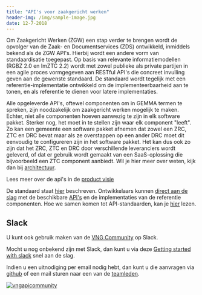 ```yaml
---
title: "API's voor zaakgericht werken"
header-img: /img/sample-image.jpg
date: 12-7-2018
---
```


Om Zaakgericht Werken (ZGW) een stap verder te brengen wordt de opvolger van de
Zaak- en Documentservices (ZDS) ontwikkeld, inmiddels bekend als de ZGW API's.
Hierbij wordt een andere vorm van standaardisatie toegepast. Op basis van
relevante informatiemodellen (RGBZ 2.0 en ImZTC 2.2) wordt met zowel publieke
als private partijen in een agile proces vormgegeven aan RESTful API's die
concreet invulling geven aan de gewenste standaard. De standaard wordt tegelijk
met een referentie-implementatie ontwikkeld om de implementeerbaarheid aan te
tonen, en als referentie te dienen voor latere implementaties.

Alle opgeleverde API's, oftewel componenten om in GEMMA termen te spreken, zijn noodzakelijk om zaakgericht werken mogelijk te maken.
Echter, niet alle componenten hoeven aanwezig te zijn in elk software pakket.
Sterker nog, het moet in te stellen zijn waar elk component "leeft". Zo kan een
gemeente een software pakket afnemen dat zowel een ZRC, ZTC en DRC bevat maar
als ze overstappen op een ander DRC moet dit eenvoudig te configureren zijn in
het software pakket. Het kan dus ook zo zijn dat het ZRC, ZTC en DRC door
verschillende leveranciers wordt geleverd, of dat er gebruik wordt gemaakt van
een SaaS-oplossing die bijvoorbeeld een ZTC component aanbiedt.
Wil je hier meer over weten, kijk dan bij [architectuur](architectuur/index).

Lees meer over de api's in de [product visie](./_content/productvisie/index.md)

De standaard staat [hier](standaard/standaard) beschreven. Ontwikkelaars kunnen
[direct aan de slag](ontwikkelaars/aan-de-slag) met de beschikbare
[API's](standaard/apis/index) en de implementaties van de referentie
componenten. Hoe we samen komen tot API-standaarden, kan je
[hier](community/bijdragen) lezen.

## Slack

U kunt ook gebruik maken van de [VNG Community][VNG Community]
op Slack.

Mocht u nog onbekend zijn met Slack, dan kunt u via deze
[Getting started with slack] snel aan de slag.

Indien u een uitnodiging per email nodig hebt, dan kunt u die aanvragen via
[github][github] of een mail sturen naar een van de [teamleden][teamleden].

[![vngapicommunity](/img/slack.png?raw=true)][VNG Community]

[VNG Community]: http://vngapicommunity.slack.com

[Getting started with slack]: https://get.slack.help/hc/en-us/articles/218080037-Getting-started-for-new-members

[github]: https://github.com/VNG-Realisatie/gemma-zaken
[teamleden]: https://ref.tst.vng.cloud/overige/samenwerking
